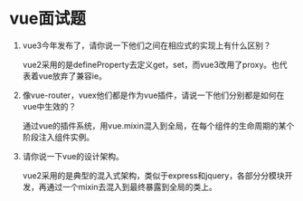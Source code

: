 # vue面试题

1. vue3今年发布了，请你说一下他们之间在相应式的实现上有什么区别？

   vue2采用的是defineProperty去定义get，set，而vue3改用了proxy。也代表着vue放弃了兼容ie。

2. 像vue-router，vuex他们都是作为vue插件，请说一下他们分别都是如何在vue中生效的？

   通过vue的插件系统，用vue.mixin混入到全局，在每个组件的生命周期的某个阶段注入组件实例。

3. 请你说一下vue的设计架构。

   vue2采用的是典型的混入式架构，类似于express和jquery，各部分分模块开发，再通过一个mixin去混入到最终暴露到全局的类上。


